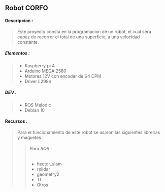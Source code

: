 ## Robot CORFO
#### Descripcion :
> Este proyecto consta en la programacion de un robot, el cual sera capaz de recorrer el total de una superficie, a una velocidad constante.
##### Elementos :
> * Raspberry pi 4
> * Arduino MEGA 2560
> * Motores 12V con encoder de 64 CPM
> * Driver L298n
##### DEV :
> * ROS Melodic 
> * Debian 10 

#### Recursos :
> Para el funcionamiento de este robot se usaron las siguientes librerias y maquetes :
>> ###### Para ROS :
>> * hector_slam
>> * rplidar
>> * geometry2
>> * Tf
>> * Otros

